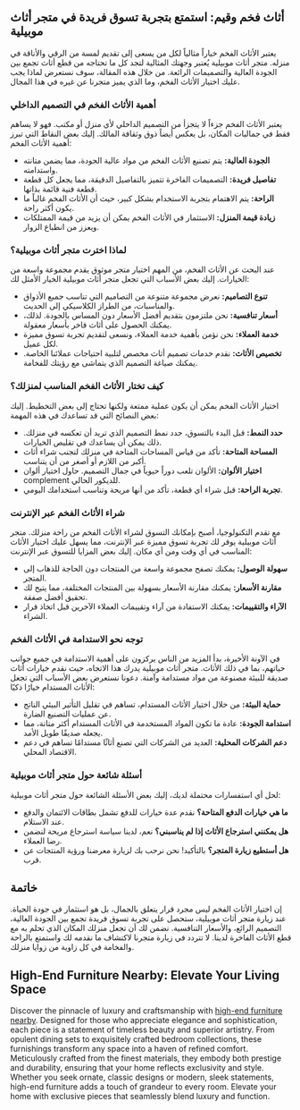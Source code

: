 <h2>أثاث فخم وقيم: استمتع بتجربة تسوق فريدة في متجر أثاث موبيلية</h2>

<p>يعتبر الأثاث الفخم خياراً مثالياً لكل من يسعى إلى تقديم لمسة من الرقي والأناقة في منزله. متجر أثاث موبيلية يُعتبر وجهتك المثالية لتجد كل ما تحتاجه من قطع أثاث تجمع بين الجودة العالية والتصميمات الرائعة. من خلال هذه المقالة، سوف نستعرض لماذا يجب عليك اختيار الأثاث الفخم، وما الذي يميز متجرنا عن غيره في هذا المجال.</p>

<h3>أهمية الأثاث الفخم في التصميم الداخلي</h3>

<p>يعتبر الأثاث الفخم جزءاً لا يتجزأ من التصميم الداخلي لأي منزل أو مكتب. فهو لا يساهم فقط في جماليات المكان، بل يعكس أيضاً ذوق وثقافة المالك. إليك بعض النقاط التي تبرز أهمية الأثاث الفخم:</p>

<ul>
    <li><strong>الجودة العالية:</strong> يتم تصنيع الأثاث الفخم من مواد عالية الجودة، مما يضمن متانته واستدامته.</li>
    <li><strong>تفاصيل فريدة:</strong> التصميمات الفاخرة تتميز بالتفاصيل الدقيقة، مما يجعل كل قطعة قطعة فنية قائمة بذاتها.</li>
    <li><strong>الراحة:</strong> يتم الاهتمام بتجربة الاستخدام بشكل كبير، حيث أن الأثاث الفخم غالباً ما يكون أكثر راحة.</li>
    <li><strong>زيادة قيمة المنزل:</strong> الاستثمار في الأثاث الفخم يمكن أن يزيد من قيمة الممتلكات ويعزز من انطباع الزوار.</li>
</ul>

<h3>لماذا اخترت متجر أثاث موبيلية؟</h3>

<p>عند البحث عن الأثاث الفخم، من المهم اختيار متجر موثوق يقدم مجموعة واسعة من الخيارات. إليك بعض الأسباب التي تجعل متجر أثاث موبيلية الخيار الأمثل لك:</p>

<ul>
    <li><strong>تنوع التصاميم:</strong> نعرض مجموعة متنوعة من التصاميم التي تناسب جميع الأذواق والمناسبات، من الطراز الكلاسيكي إلى الحديث.</li>
    <li><strong>أسعار تنافسية:</strong> نحن ملتزمون بتقديم أفضل الأسعار دون المساس بالجودة. لذلك، يمكنك الحصول على أثاث فاخر بأسعار معقولة.</li>
    <li><strong>خدمة العملاء:</strong> نحن نؤمن بأهمية خدمة العملاء، ونسعى لتقديم تجربة تسوق مميزة لكل عميل.</li>
    <li><strong>تخصيص الأثاث:</strong> نقدم خدمات تصميم أثاث مخصص لتلبية احتياجات عملائنا الخاصة. يمكنك صياغة التصميم الذي يتماشى مع رؤيتك للفخامة.</li>
</ul>

<h3>كيف تختار الأثاث الفخم المناسب لمنزلك؟</h3>

<p>اختيار الأثاث الفخم يمكن أن يكون عملية ممتعة ولكنها تحتاج إلى بعض التخطيط. إليك بعض النصائح التي قد تساعدك في هذه المهمة:</p>

<ul>
    <li><strong>حدد النمط:</strong> قبل البدء بالتسوق، حدد نمط التصميم الذي تريد أن تعكسه في منزلك. ذلك يمكن أن يساعدك في تقليص الخيارات.</li>
    <li><strong>المساحة المتاحة:</strong> تأكد من قياس المساحات المتاحة في منزلك لتجنب شراء أثاث أكبر من اللازم أو أصغر من أن يتناسب.</li>
    <li><strong>اختيار الألوان:</strong> الألوان تلعب دوراً حيوياً في جمال التصميم. حاول اختيار ألوان complement للديكور الحالي.</li>
    <li><strong>تجربة الراحة:</strong> قبل شراء أي قطعة، تأكد من أنها مريحة وتناسب استخدامك اليومي.</li>
</ul>

<h3>شراء الأثاث الفخم عبر الإنترنت</h3>

<p>مع تقدم التكنولوجيا، أصبح بإمكانك التسوق لشراء الأثاث الفخم من راحة منزلك. متجر أثاث موبيلية يوفر لك تجربة تسوق مميزة عبر الإنترنت، مما يسهل عليك اختيار الأثاث المناسب في أي وقت ومن أي مكان. إليك بعض المزايا للتسوق عبر الإنترنت:</p>

<ul>
    <li><strong>سهولة الوصول:</strong> يمكنك تصفح مجموعة واسعة من المنتجات دون الحاجة للذهاب إلى المتجر.</li>
    <li><strong>مقارنة الأسعار:</strong> يمكنك مقارنة الأسعار بسهولة بين المنتجات المختلفة، مما يتيح لك تحقيق أفضل صفقة.</li>
    <li><strong>الآراء والتقييمات:</strong> يمكنك الاستفادة من آراء وتقييمات العملاء الآخرين قبل اتخاذ قرار الشراء.</li>
</ul>

<h3>توجه نحو الاستدامة في الأثاث الفخم</h3>

<p>في الآونة الأخيرة، بدأ المزيد من الناس يركزون على أهمية الاستدامة في جميع جوانب حياتهم، بما في ذلك الأثاث. متجر أثاث موبيلية يدرك هذا الاتجاه، حيث نقدم خيارات أثاث صديقة للبيئة مصنوعة من مواد مستدامة وآمنة. دعونا نستعرض بعض الأسباب التي تجعل الأثاث المستدام خيارًا ذكيًا:</p>

<ul>
    <li><strong>حماية البيئة:</strong> من خلال اختيار الأثاث المستدام، تساهم في تقليل التأثير البيئي الناتج عن عمليات التصنيع الضارة.</li>
    <li><strong>استدامة الجودة:</strong> عادة ما تكون المواد المستخدمة في الأثاث المستدام أكثر متانة، مما يجعله صديقًا طويل الأمد.</li>
    <li><strong>دعم الشركات المحلية:</strong> العديد من الشركات التي تصنع أثاثًا مستدامًا تساهم في دعم الاقتصاد المحلي.</li>
</ul>

<h3>أسئلة شائعة حول متجر أثاث موبيلية</h3>

<p>لحل أي استفسارات محتملة لديك، إليك بعض الأسئلة الشائعة حول متجر أثاث موبيلية:</p>

<ul>
    <li><strong>ما هي خيارات الدفع المتاحة؟</strong> نقدم عدة خيارات للدفع تشمل بطاقات الائتمان والدفع عند الاستلام.</li>
    <li><strong>هل يمكنني استرجاع الأثاث إذا لم يناسبني؟</strong> نعم، لدينا سياسة استرجاع مريحة لنضمن رضا العملاء.</li>
    <li><strong>هل أستطيع زيارة المتجر؟</strong> بالتأكيد! نحن نرحب بك لزيارة معرضنا ورؤية المنتجات عن قرب.</li>
</ul>

<h2>خاتمة</h2>

<p>إن اختيار الأثاث الفخم ليس مجرد قرار يتعلق بالجمال، بل هو استثمار في جودة الحياة. عند زيارة متجر أثاث موبيلية، ستحصل على تجربة تسوق فريدة تجمع بين الجودة العالية، التصميم الرائع، والأسعار التنافسية. نضمن لك أن تجعل منزلك المكان الذي تحلم به مع قطع الأثاث الفاخرة لدينا. لا تتردد في زيارة متجرنا لاكتشاف ما نقدمه لك واستمتع بالراحة والفخامة في كل زاوية من زوايا منزلك.</p> <h2>High-End Furniture Nearby: Elevate Your Living Space</h2>  

<p>Discover the pinnacle of luxury and craftsmanship with <a href="https://www.mobiliacleopatra.com/">high-end furniture nearby</a>. Designed for those who appreciate elegance and sophistication, each piece is a statement of timeless beauty and superior artistry. From opulent dining sets to exquisitely crafted bedroom collections, these furnishings transform any space into a haven of refined comfort. Meticulously crafted from the finest materials, they embody both prestige and durability, ensuring that your home reflects exclusivity and style. Whether you seek ornate, classic designs or modern, sleek statements, high-end furniture adds a touch of grandeur to every room. Elevate your home with exclusive pieces that seamlessly blend luxury and function.</p>
